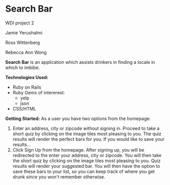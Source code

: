Search Bar
============

WDI project 2

Jamie Yerushalmi

Ross Wittenberg

Rebecca Ann Wong




**Search Bar** is an application which assists  drinkers in finding a locale in which to imbibe.  

**Technologies Used:** 
	
- Ruby on Rails
- Ruby Gems of intererest:
	- yelp
	- json
- CSS/HTML
	


**Getting Started:** As a user you have two options from the homepage: 
	
1. Enter an address, city or zipcode without signing in. Proceed to take a short *quiz* by clicking on the image tiles most pleasing to you.  The quiz results will render the perfect bars for you.  If you would like to save your results...
2. Click Sign Up from the homepage.  After signing up, you will be redirected to the enter your address, city or zipcode. You will then take the short quiz by clicking on the image tiles most pleasing to you.  Quiz results will render your suggested bar. You will then have the option to save these bars to your list, so you can keep track of where you get drunk since you won't remember otherwise.
